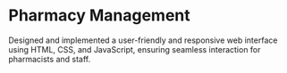 # Pharmacy Management

Designed and implemented a user-friendly and responsive web interface using
HTML, CSS, and JavaScript, ensuring seamless interaction for pharmacists and staff.


